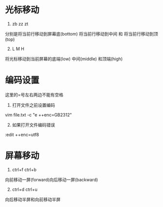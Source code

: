 # 光标移动

1. zb zz zt

分别是将当前行移动到屏幕底(bottom) 将当前行移动到中间 和 将当前行移动到顶(top)

2. L M H 

将光标移动到当前屏幕的底端(low) 中间(middle) 和顶端(high)

# 编码设置

这里的=号左右两边不能有空格

1. 打开文件之前设置编码

vim file.txt -c "e ++enc=GB2312"

2. 如果打开文件编码错误

:edit ++enc=utf8

# 屏幕移动

1. ctrl+f ctrl+b

向前移动一屏(forward)向后移动一屏(backward)

2. ctrl+d ctrl+u

向后移动半屏和向前移动半屏

